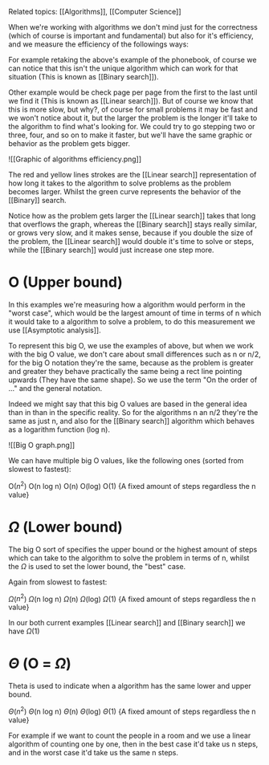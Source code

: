 Related topics: [[Algorithms]], [[Computer Science]]

When we're working with algorithms we don't mind just for the correctness (which of course is important and fundamental) but also for it's efficiency, and we measure the efficiency of the followings ways: 

For example retaking the above's example of the phonebook, of course we can notice that this isn't the unique algorithm which can work for that situation (This is known as [[Binary search]]). 

Other example would be check page per page from the first to the last until we find it (This is known as [[Linear search]]). But of course we know that this is more slow, but why?, of course for small problems it may be fast and we won't notice about it, but the larger the problem is the longer it'll take to the algorithm to find what's looking for. We could try to go stepping two or three, four, and so on to make it faster, but we'll have the same graphic or behavior as the problem gets bigger. 

![[Graphic of algorithms efficiency.png]]

The red and yellow lines strokes are the [[Linear search]] representation of how long it takes to the algorithm to solve problems as the problem becomes larger. Whilst the green curve represents the behavior of the [[Binary]] search.

Notice how as the problem gets larger the [[Linear search]] takes that long that overflows the graph, whereas the [[Binary search]] stays really similar, or grows very slow, and it makes sense, because if you double the size of the problem, the [[Linear search]] would double it's time to solve or steps, while the [[Binary search]] would just increase one step more. 

# O (Upper bound)

In this examples we're measuring how a algorithm would perform in the "worst case", which would be the largest amount of time in terms of n which it would take to a algorithm to solve a problem, to do this measurement we use [[Asymptotic analysis]]. 

To represent this big O, we use the examples of above, but when we work with the big O value, we don't care about small differences such as n or n/2, for the big O notation they're the same, because as the problem is greater and greater they behave practically the same being a rect line pointing upwards (They have the same shape).  So we use the term "On the order of ..." and the general notation. 

Indeed we might say that this big O values are based in the general idea than in than in the specific reality. So for the algorithms n an n/2 they're the same as just n, and also for the [[Binary search]] algorithm which behaves as a logarithm function (log n).

![[Big O graph.png]]
 
We can have multiple big O values, like the following ones (sorted from slowest to fastest): 

O($n^2$)
O(n log n)
O(n)
O(log)
O(1) {A fixed amount of steps regardless the n value}

#  $\Omega$ (Lower bound)

The big O sort of specifies the upper bound or the highest amount of steps which can take to the algorithm to solve the problem in terms of n, whilst the $\Omega$ is used to set the lower bound, the "best" case. 

Again from slowest to fastest: 

$\Omega$($n^2$)
$\Omega$(n log n)
$\Omega$(n)
$\Omega$(log)
$\Omega$(1) {A fixed amount of steps regardless the n value}


In our both current examples [[Linear search]] and [[Binary search]] we have $\Omega$(1)

# $\Theta$ (O = $\Omega$)

Theta is used to indicate when a algorithm has the same lower and upper bound. 

$\Theta$($n^2$)
$\Theta$(n log n)
$\Theta$(n)
$\Theta$(log)
$\Theta$(1) {A fixed amount of steps regardless the n value}

For example if we want to count the people in a room and we use a linear algorithm of counting one by one, then in the best case it'd take us n steps, and in the worst case it'd take us the same n steps. 
